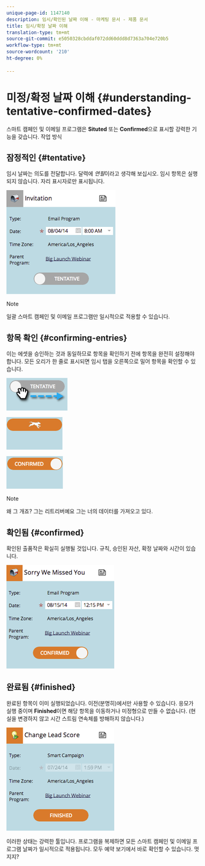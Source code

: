 ```yaml
---
unique-page-id: 1147140
description: 임시/확인된 날짜 이해 - 마케팅 문서 - 제품 문서
title: 임시/확정 날짜 이해
translation-type: tm+mt
source-git-commit: e5050328cbddaf072dd60ddd8d7363a704e720b5
workflow-type: tm+mt
source-wordcount: '210'
ht-degree: 0%

---
```



# 미정/확정 날짜 이해 {#understanding-tentative-confirmed-dates}

스마트 캠페인 및 이메일 프로그램은 **Situted** 또는 **Confirmed**&#x200B;으로 표시할 강력한 기능을 갖습니다. 작업 방식

## 잠정적인 {#tentative}

임시 날짜는 의도를 전달합니다. 달력에 _연필_&#x200B;이라고 생각해 보십시오. 임시 항목은 실행되지 않습니다. 자리 표시자로만 표시됩니다.

![](assets/image2014-9-23-15-3a22-3a23.png)

>[!NOTE]
>
>일괄 스마트 캠페인 및 이메일 프로그램만 일시적으로 적용할 수 있습니다.

## 항목 확인 {#confirming-entries}

이는 에셋을 승인하는 것과 동일하므로 항목을 확인하기 전에 항목을 완전히 설정해야 합니다. 모든 오리가 한 줄로 표시되면 임시 탭을 오른쪽으로 밀어 항목을 확인할 수 있습니다.

![](assets/image2014-9-23-15-3a23-3a2.png)

![](assets/image2014-9-23-15-3a23-3a8.png)

![](assets/image2014-9-23-15-3a23-3a12.png)

>[!NOTE]
>
>왜 그 개죠? 그는 리트리버예요 그는 너의 데이터를 가져오고 있다.

## 확인됨 {#confirmed}

확인된 출품작은 확실히 실행될 것입니다. 규칙, 승인된 자산, 확정 날짜와 시간이 있습니다.

![](assets/image2014-9-23-15-3a23-3a30.png)

## 완료됨 {#finished}

완료된 항목이 이미 실행되었습니다. 이전(분명히)에서만 사용할 수 있습니다. 응모가 실행 중이며 **Finished**&#x200B;이면 해당 항목을 이동하거나 미정형으로 만들 수 없습니다. (현실을 변경하지 않고 시간 스트림 연속체를 방해하지 않습니다.)

![](assets/image2014-9-23-15-3a25-3a53.png)

이러한 상태는 강력한 툴입니다. 프로그램을 복제하면 모든 스마트 캠페인 및 이메일 프로그램 날짜가 일시적으로 적용됩니다. 모두 예약 보기에서 바로 확인할 수 있습니다. 멋지지?
